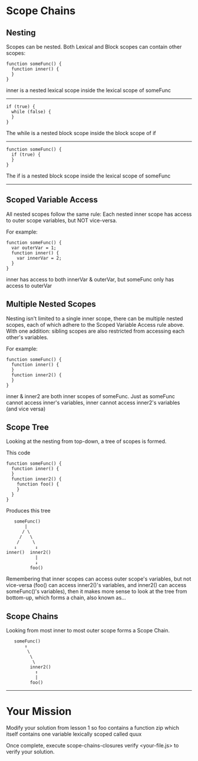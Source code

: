 # Scope Chains

## Nesting

Scopes can be nested. Both Lexical and Block scopes can contain other scopes:

    function someFunc() {
      function inner() {
      }
    }

inner is a nested lexical scope inside the lexical scope of someFunc

-------------------------------------------------------------------------------

    if (true) {
      while (false) {
      }
    }

The while is a nested block scope inside the block scope of if

-------------------------------------------------------------------------------

    function someFunc() {
      if (true) {
      }
    }

The if is a nested block scope inside the lexical scope of someFunc

-------------------------------------------------------------------------------

## Scoped Variable Access

All nested scopes follow the same rule: Each nested inner scope has access to
outer scope variables, but NOT vice-versa.

For example:

    function someFunc() {
      var outerVar = 1;
      function inner() {
        var innerVar = 2;
      }
    }

inner has access to both innerVar & outerVar, but someFunc only has
access to outerVar

## Multiple Nested Scopes

Nesting isn't limited to a single inner scope, there can be multiple nested
scopes, each of which adhere to the Scoped Variable Access rule above. With
one addition: sibling scopes are also restricted from accessing each other's
variables.

For example:

    function someFunc() {
      function inner() {
      }
      function inner2() {
      }
    }

inner & inner2 are both inner scopes of someFunc. Just as someFunc
cannot access inner's variables, inner cannot access inner2's variables
(and vice versa)

## Scope Tree

Looking at the nesting from top-down, a tree of scopes is formed.

This code

    function someFunc() {
      function inner() {
      }
      function inner2() {
        function foo() {
        }
      }
    }

Produces this tree

       someFunc()
           |
          / \
         /   \
        /     \
       ↓       ↓
    inner()  inner2()
               |
               ↓
             foo()

Remembering that inner scopes can access outer scope's variables, but not
vice-versa (foo() can access inner2()'s variables, and inner2() can access
someFunc()'s variables), then it makes more sense to look at the tree from
bottom-up, which forms a chain, also known as...

## Scope Chains

Looking from most inner to most outer scope forms a Scope Chain.

       someFunc()
           ↑
            \
             \
              \
             inner2()
               ↑
               |
             foo()

-------------------------------------------------------------------------------

# Your Mission

Modify your solution from lesson 1 so foo contains a function zip
which itself contains one variable lexically scoped called quux

Once complete, execute scope-chains-closures verify <your-file.js> to verify your
solution.